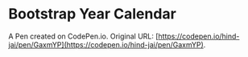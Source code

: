 # Bootstrap Year Calendar

A Pen created on CodePen.io. Original URL: [https://codepen.io/hind-jai/pen/GaxmYP](https://codepen.io/hind-jai/pen/GaxmYP).


